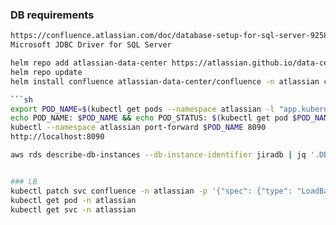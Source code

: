 
### DB requirements

```sh
https://confluence.atlassian.com/doc/database-setup-for-sql-server-9258.html
Microsoft JDBC Driver for SQL Server

helm repo add atlassian-data-center https://atlassian.github.io/data-center-helm-charts
helm repo update
helm install confluence atlassian-data-center/confluence -n atlassian confluence-values.yaml 

```sh
export POD_NAME=$(kubectl get pods --namespace atlassian -l "app.kubernetes.io/instance=confluence" -o jsonpath="{.items[0].metadata.name}")
echo POD_NAME: $POD_NAME && echo POD_STATUS: $(kubectl get pod $POD_NAME -o jsonpath='{.status.phase}')
kubectl --namespace atlassian port-forward $POD_NAME 8090
http://localhost:8090

aws rds describe-db-instances --db-instance-identifier jiradb | jq '.DBInstances[].Endpoint.Address'


### LB
kubectl patch svc confluence -n atlassian -p '{"spec": {"type": "LoadBalancer"}}' > /dev/null 2>&1 
kubectl get pod -n atlassian 
kubectl get svc -n atlassian 
```